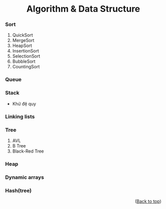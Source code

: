 <div id="top"></div>

<br />
<div align="center">
  <h1 align="center">Algorithm & Data Structure</h1>
</div>

### Sort
1. QuickSort
2. MergeSort
3. HeapSort
4. InsertionSort
5. SelectionSort
6. BubbleSort
7. CountingSort
### Queue
### Stack
 - Khử đệ quy
### Linking lists
### Tree
1. AVL
2. B Tree
3. Black-Red Tree
### Heap
### Dynamic arrays
### Hash(tree)


<p align="right">(<a href="#top">Back to top</a>)</p>
